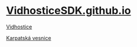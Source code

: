 # [VidhosticeSDK.github.io](https://vidhosticesdk.github.io/)

[Vidhostice](https://vidhosticesdk.github.io/?lat=50.15281650647702&lng=13.36366653442383&size=7500&angle=-10)

[Karpatská vesnice](https://vidhosticesdk.github.io/?lat=48.59778378046335&lng=17.674512863159183&size=4096&angle=55)
